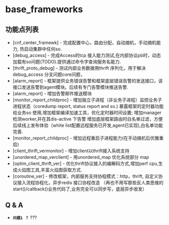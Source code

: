 base_frameworks
===============================================
功能点列表
------------
- [cnf_center_framewk] - 完成配置中心，路由分配，自动摘机，手动摘机能力, 热启动集群中任何so.
- [debug_access] - 完成Access的tcp 接入能力测试,在内部协议pb时，动态加载有so问题(TODO).提供通过命令字查询服务名能力.
- [thrift_proto_debug] - 测试内部业务数据用thrift 序列化，用于解决debug_access 分支问题core问题，
- [alarm_report] - 框架提供业务错误告警和框架底层错误告警的发送接口，该接口发送告警到agent模块。后续有专门告警模块推送告警.
- [alarm_report] - 增加告警邮件推送模块 
- [monitor_report_childproc] - 增加独立子进程（非业务子进程）监控业务子进程状态（coredump report, status report and so.)
暴露框架的定时器功能给业务so 使用,增加框架编译加速工具，优化定时器时间设置; 增加manager检测worker,并在其dis-active 下告警
增加底层框架路由时白名单过滤，方便后续线上发布体验（white list配置远程服务已开发,agent已实现),白名单功能完善.
- [monitor_report_childproc] - 增加远程重启子进程能力(在手动摘机后优雅重启)
- [client_thrift_vermonitor] - 增加client以thrift接入系统支持
- [unordered_map_verclient] - 用unordered_map 优化系统部分 map 
- [optim_client_thrift_ver] - 优化thrift协议接入的编解码方式,增加perf cpu,生成火焰图工具,丰富火焰图获取方式.
- [coroutine_ver] - 修改框架，内部服务支持协程模式：http，thrift, 自定义协议接入流程协程化，异步redis 接口协程改造
（再也不用写那些反人类思维的start()/callback()业务代码了,业务完全可以同步写，底层异步收发）

Q & A
------------
- **`问题1 ？`**
 ???

